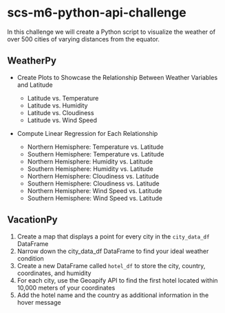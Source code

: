 # scs-m6-python-api-challenge

In this challenge we will create a Python script to visualize the weather of over 500 cities of varying distances from the equator.

## WeatherPy
* Create Plots to Showcase the Relationship Between Weather Variables and Latitude
  * Latitude vs. Temperature
  * Latitude vs. Humidity
  * Latitude vs. Cloudiness
  * Latitude vs. Wind Speed

* Compute Linear Regression for Each Relationship
  * Northern Hemisphere: Temperature vs. Latitude
  * Southern Hemisphere: Temperature vs. Latitude
  * Northern Hemisphere: Humidity vs. Latitude
  * Southern Hemisphere: Humidity vs. Latitude
  * Northern Hemisphere: Cloudiness vs. Latitude
  * Southern Hemisphere: Cloudiness vs. Latitude
  * Northern Hemisphere: Wind Speed vs. Latitude
  * Southern Hemisphere: Wind Speed vs. Latitude

## VacationPy
1. Create a map that displays a point for every city in the `city_data_df` DataFrame
2. Narrow down the city_data_df DataFrame to find your ideal weather condition
3. Create a new DataFrame called `hotel_df` to store the city, country, coordinates, and humidity
4. For each city, use the Geoapify API to find the first hotel located within 10,000 meters of your coordinates
5. Add the hotel name and the country as additional information in the hover message
